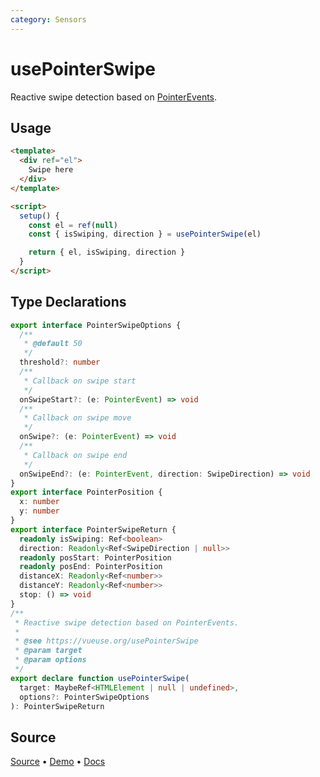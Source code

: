 ```yaml
---
category: Sensors
---
```


# usePointerSwipe

Reactive swipe detection based on [PointerEvents](https://developer.mozilla.org/en-US/docs/Web/API/PointerEvent).

## Usage

```html {16-20}
<template>
  <div ref="el">
    Swipe here
  </div>
</template>

<script>
  setup() {
    const el = ref(null)
    const { isSwiping, direction } = usePointerSwipe(el)

    return { el, isSwiping, direction }
  } 
</script>
```


<!--FOOTER_STARTS-->
## Type Declarations

```typescript
export interface PointerSwipeOptions {
  /**
   * @default 50
   */
  threshold?: number
  /**
   * Callback on swipe start
   */
  onSwipeStart?: (e: PointerEvent) => void
  /**
   * Callback on swipe move
   */
  onSwipe?: (e: PointerEvent) => void
  /**
   * Callback on swipe end
   */
  onSwipeEnd?: (e: PointerEvent, direction: SwipeDirection) => void
}
export interface PointerPosition {
  x: number
  y: number
}
export interface PointerSwipeReturn {
  readonly isSwiping: Ref<boolean>
  direction: Readonly<Ref<SwipeDirection | null>>
  readonly posStart: PointerPosition
  readonly posEnd: PointerPosition
  distanceX: Readonly<Ref<number>>
  distanceY: Readonly<Ref<number>>
  stop: () => void
}
/**
 * Reactive swipe detection based on PointerEvents.
 *
 * @see https://vueuse.org/usePointerSwipe
 * @param target
 * @param options
 */
export declare function usePointerSwipe(
  target: MaybeRef<HTMLElement | null | undefined>,
  options?: PointerSwipeOptions
): PointerSwipeReturn
```

## Source

[Source](https://github.com/vueuse/vueuse/blob/main/packages/core/usePointerSwipe/index.ts) • [Demo](https://github.com/vueuse/vueuse/blob/main/packages/core/usePointerSwipe/demo.vue) • [Docs](https://github.com/vueuse/vueuse/blob/main/packages/core/usePointerSwipe/index.md)


<!--FOOTER_ENDS-->
